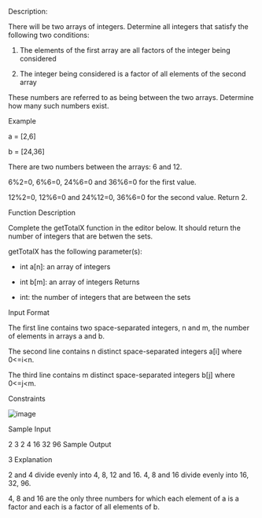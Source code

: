 Description:

There will be two arrays of integers. Determine all integers that satisfy the following two conditions:

1. The elements of the first array are all factors of the integer being considered

2. The integer being considered is a factor of all elements of the second array

These numbers are referred to as being between the two arrays. Determine how many such numbers exist.

Example

a = [2,6]

b = [24,36]

There are two numbers between the arrays: 6 and 12.

6%2=0, 6%6=0, 24%6=0 and 36%6=0 for the first value.

12%2=0, 12%6=0 and 24%12=0, 36%6=0 for the second value. Return 2.

Function Description

Complete the getTotalX function in the editor below. It should return the number of integers that are betwen the sets.

getTotalX has the following parameter(s):

* int a[n]: an array of integers
* int b[m]: an array of integers
Returns

* int: the number of integers that are between the sets

Input Format

The first line contains two space-separated integers, n and m, the number of elements in arrays a and b.

The second line contains n distinct space-separated integers a[i] where 0<=i<n.

The third line contains m distinct space-separated integers b[j] where 0<=j<m.

Constraints

![image](https://user-images.githubusercontent.com/79637254/213188979-8494e013-5a71-45fd-b8ac-e0e09440e49b.png)


Sample Input

2 3
2 4
16 32 96
Sample Output

3
Explanation

2 and 4 divide evenly into 4, 8, 12 and 16.
4, 8 and 16 divide evenly into 16, 32, 96.

4, 8 and 16 are the only three numbers for which each element of a is a factor and each is a factor of all elements of b.
